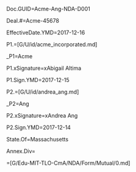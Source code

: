 Doc.GUID=Acme-Ang-NDA-D001

Deal.#=Acme-45678

EffectiveDate.YMD=2017-12-16

P1.=[G/U/id/acme_incorporated.md]

_P1=Acme

P1.xSignature=xAbigail Altima

P1.Sign.YMD=2017-12-15

P2.=[G/U/id/andrea_ang.md]

_P2=Ang

P2.xSignature=xAndrea Ang

P2.Sign.YMD=2017-12-14


State.Of=Massachusetts

Annex.Div=</i>

=[G/Edu-MIT-TLO-CmA/NDA/Form/Mutual/0.md]